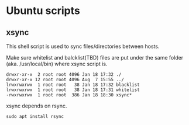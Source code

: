 # Ubuntu scripts
## xsync

This shell script is used to sync files/directories between hosts. 

Make sure whitelist and balcklist(TBD) files are put under the same folder (aka. /usr/local/bin) where xsync script is.

```shell
drwxr-xr-x  2 root root 4096 Jan 18 17:32 ./
drwxr-xr-x 12 root root 4096 Aug  7 15:55 ../
lrwxrwxrwx  1 root root   38 Jan 18 17:32 blacklist
lrwxrwxrwx  1 root root   38 Jan 18 17:31 whitelist
-rwxrwxrwx  1 root root  386 Jan 18 18:30 xsync*
```

xsync depends on rsync.

```shell
sudo apt install rsync
```